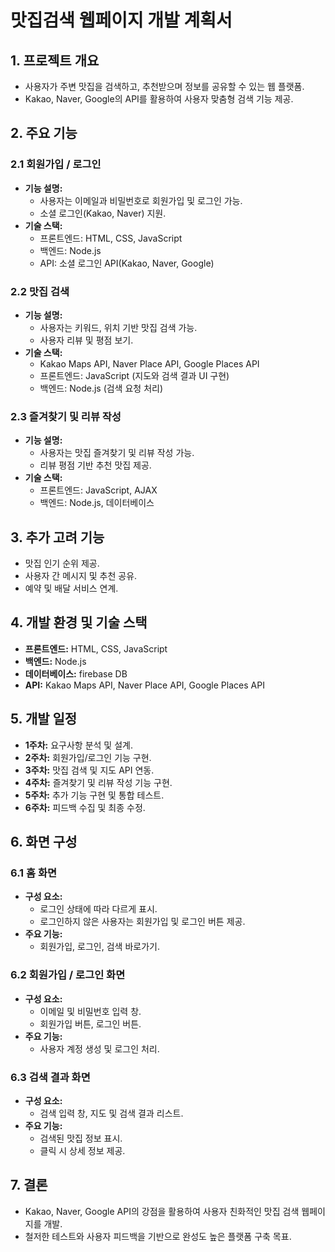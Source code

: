 # 맛집검색 웹페이지 개발 계획서

## 1. 프로젝트 개요

- 사용자가 주변 맛집을 검색하고, 추천받으며 정보를 공유할 수 있는 웹 플랫폼.
- Kakao, Naver, Google의 API를 활용하여 사용자 맞춤형 검색 기능 제공.

## 2. 주요 기능

### 2.1 회원가입 / 로그인

- **기능 설명:**
  - 사용자는 이메일과 비밀번호로 회원가입 및 로그인 가능.
  - 소셜 로그인(Kakao, Naver) 지원.
- **기술 스택:**
  - 프론트엔드: HTML, CSS, JavaScript
  - 백엔드: Node.js
  - API: 소셜 로그인 API(Kakao, Naver, Google)

### 2.2 맛집 검색

- **기능 설명:**
  - 사용자는 키워드, 위치 기반 맛집 검색 가능.
  - 사용자 리뷰 및 평점 보기.
- **기술 스택:**
  - Kakao Maps API, Naver Place API, Google Places API
  - 프론트엔드: JavaScript (지도와 검색 결과 UI 구현)
  - 백엔드: Node.js (검색 요청 처리)

### 2.3 즐겨찾기 및 리뷰 작성

- **기능 설명:**
  - 사용자는 맛집 즐겨찾기 및 리뷰 작성 가능.
  - 리뷰 평점 기반 추천 맛집 제공.
- **기술 스택:**
  - 프론트엔드: JavaScript, AJAX
  - 백엔드: Node.js, 데이터베이스

## 3. 추가 고려 기능

- 맛집 인기 순위 제공.
- 사용자 간 메시지 및 추천 공유.
- 예약 및 배달 서비스 연계.

## 4. 개발 환경 및 기술 스택

- **프론트엔드:** HTML, CSS, JavaScript
- **백엔드:** Node.js
- **데이터베이스:** firebase DB
- **API:** Kakao Maps API, Naver Place API, Google Places API

## 5. 개발 일정

- **1주차:** 요구사항 분석 및 설계.
- **2주차:** 회원가입/로그인 기능 구현.
- **3주차:** 맛집 검색 및 지도 API 연동.
- **4주차:** 즐겨찾기 및 리뷰 작성 기능 구현.
- **5주차:** 추가 기능 구현 및 통합 테스트.
- **6주차:** 피드백 수집 및 최종 수정.

## 6. 화면 구성

### 6.1 홈 화면

- **구성 요소:**
  - 로그인 상태에 따라 다르게 표시.
  - 로그인하지 않은 사용자는 회원가입 및 로그인 버튼 제공.
- **주요 기능:**
  - 회원가입, 로그인, 검색 바로가기.

### 6.2 회원가입 / 로그인 화면

- **구성 요소:**
  - 이메일 및 비밀번호 입력 창.
  - 회원가입 버튼, 로그인 버튼.
- **주요 기능:**
  - 사용자 계정 생성 및 로그인 처리.

### 6.3 검색 결과 화면

- **구성 요소:**
  - 검색 입력 창, 지도 및 검색 결과 리스트.
- **주요 기능:**
  - 검색된 맛집 정보 표시.
  - 클릭 시 상세 정보 제공.

## 7. 결론

- Kakao, Naver, Google API의 강점을 활용하여 사용자 친화적인 맛집 검색 웹페이지를 개발.
- 철저한 테스트와 사용자 피드백을 기반으로 완성도 높은 플랫폼 구축 목표.
